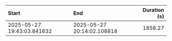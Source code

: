| Start                      | End                        |   Duration (s) |
|:---------------------------|:---------------------------|---------------:|
| 2025-05-27 19:43:03.841632 | 2025-05-27 20:14:02.108818 |        1858.27 |